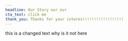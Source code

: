 ```yaml
---
headline: Our Story our our
cta_text: click me
thank_you: Thanks for your interes!!!!!!!!!!!!!!!!!!
---
```

this is a changed text why is it not here